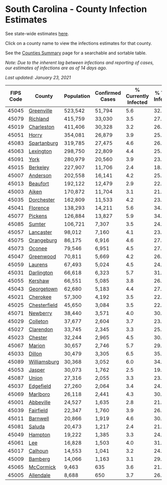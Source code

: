 # South Carolina - County Infection Estimates

See state-wide estimates [here](/infections/us-sc).

Click on a county name to view the infections estimates for that county.

See the [Counties Summary](/infections/summary-counties) page for a searchable and sortable table.

*Note: Due to the inherent lag between infections and reporting of cases, our estimates of infections are as of 14 days ago.*

*Last updated: January 23, 2021*

|   FIPS Code |                       County |   Population |   Confirmed Cases |   % Currently Infected |   % Total Infected |
|-------------|------------------------------|--------------|-------------------|------------------------|--------------------|
|       45045 |     [Greenville](greenville) |      523,542 |            51,794 |                    5.6 |               32.1 |
|       45079 |         [Richland](richland) |      415,759 |            33,030 |                    3.5 |               27.3 |
|       45019 |     [Charleston](charleston) |      411,406 |            30,328 |                    3.2 |               26.6 |
|       45051 |               [Horry](horry) |      354,081 |            26,879 |                    3.9 |               25.9 |
|       45083 |   [Spartanburg](spartanburg) |      319,785 |            27,475 |                    4.6 |               26.6 |
|       45063 |       [Lexington](lexington) |      298,750 |            22,809 |                    4.4 |               25.1 |
|       45091 |                 [York](york) |      280,979 |            20,560 |                    3.9 |               23.4 |
|       45015 |         [Berkeley](berkeley) |      227,907 |            11,706 |                    2.4 |               18.0 |
|       45007 |         [Anderson](anderson) |      202,558 |            16,141 |                    4.2 |               25.3 |
|       45013 |         [Beaufort](beaufort) |      192,122 |            12,479 |                    2.9 |               22.3 |
|       45003 |               [Aiken](aiken) |      170,872 |            11,704 |                    3.1 |               21.8 |
|       45035 |     [Dorchester](dorchester) |      162,809 |            11,533 |                    4.2 |               23.4 |
|       45041 |         [Florence](florence) |      138,293 |            14,211 |                    5.6 |               34.2 |
|       45077 |           [Pickens](pickens) |      126,884 |            13,827 |                    5.9 |               34.5 |
|       45085 |             [Sumter](sumter) |      106,721 |             7,307 |                    3.5 |               24.0 |
|       45057 |       [Lancaster](lancaster) |       98,012 |             7,160 |                    4.1 |               23.5 |
|       45075 |     [Orangeburg](orangeburg) |       86,175 |             6,916 |                    4.6 |               27.8 |
|       45073 |             [Oconee](oconee) |       79,546 |             6,951 |                    4.5 |               27.2 |
|       45047 |       [Greenwood](greenwood) |       70,811 |             5,669 |                    4.2 |               26.5 |
|       45059 |           [Laurens](laurens) |       67,493 |             5,024 |                    4.5 |               24.5 |
|       45031 |     [Darlington](darlington) |       66,618 |             6,323 |                    5.7 |               31.0 |
|       45055 |           [Kershaw](kershaw) |       66,551 |             5,085 |                    3.8 |               26.8 |
|       45043 |     [Georgetown](georgetown) |       62,680 |             5,183 |                    4.4 |               27.8 |
|       45021 |         [Cherokee](cherokee) |       57,300 |             4,192 |                    3.5 |               22.2 |
|       45025 | [Chesterfield](chesterfield) |       45,650 |             3,084 |                    3.5 |               22.4 |
|       45071 |         [Newberry](newberry) |       38,440 |             3,571 |                    4.0 |               30.7 |
|       45029 |         [Colleton](colleton) |       37,677 |             2,604 |                    3.7 |               23.3 |
|       45027 |       [Clarendon](clarendon) |       33,745 |             2,345 |                    3.3 |               25.0 |
|       45023 |           [Chester](chester) |       32,244 |             2,965 |                    4.5 |               30.1 |
|       45067 |             [Marion](marion) |       30,657 |             2,746 |                    5.7 |               29.3 |
|       45033 |             [Dillon](dillon) |       30,479 |             3,305 |                    6.5 |               35.1 |
|       45089 | [Williamsburg](williamsburg) |       30,368 |             3,052 |                    6.0 |               34.3 |
|       45053 |             [Jasper](jasper) |       30,073 |             1,762 |                    2.5 |               19.9 |
|       45087 |               [Union](union) |       27,316 |             2,055 |                    3.3 |               23.4 |
|       45037 |       [Edgefield](edgefield) |       27,260 |             2,064 |                    3.4 |               24.0 |
|       45069 |         [Marlboro](marlboro) |       26,118 |             2,441 |                    4.3 |               30.6 |
|       45001 |       [Abbeville](abbeville) |       24,527 |             1,635 |                    2.8 |               21.3 |
|       45039 |       [Fairfield](fairfield) |       22,347 |             1,760 |                    3.9 |               26.8 |
|       45011 |         [Barnwell](barnwell) |       20,866 |             1,919 |                    4.6 |               30.2 |
|       45081 |             [Saluda](saluda) |       20,473 |             1,217 |                    2.4 |               21.3 |
|       45049 |           [Hampton](hampton) |       19,222 |             1,385 |                    3.3 |               24.6 |
|       45061 |                   [Lee](lee) |       16,828 |             1,503 |                    4.0 |               31.4 |
|       45017 |           [Calhoun](calhoun) |       14,553 |             1,041 |                    3.2 |               24.7 |
|       45009 |           [Bamberg](bamberg) |       14,066 |             1,163 |                    3.1 |               29.6 |
|       45065 |       [McCormick](mccormick) |        9,463 |               635 |                    3.6 |               21.3 |
|       45005 |       [Allendale](allendale) |        8,688 |               650 |                    3.7 |               26.3 |